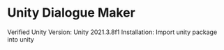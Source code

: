 # Unity Dialogue Maker
Verified Unity Version: Unity 2021.3.8f1
Installation: Import unity package into unity

